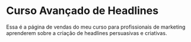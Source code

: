 # Curso Avançado de Headlines

Essa é a página de vendas do meu curso para profissionais de marketing aprenderem sobre a criação de headlines persuasivas e criativas.